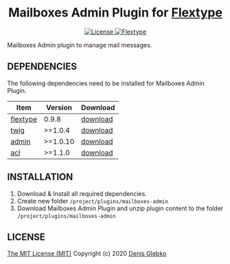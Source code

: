 <h1 align="center">Mailboxes Admin Plugin for <a href="https://flextype.org/">Flextype</a></h1>

<p align="center">
<a href="https://github.com/Saturnych/mailboxes-admin">
<img src="https://img.shields.io/badge/license-MIT-blue.svg?color=black" alt="License">
</a>
<a href="https://github.com/flextype/flextype">
<img src="https://img.shields.io/badge/Flextype-0.9.8-green.svg?color=black" alt="Flextype">
</a>
</p>

Mailboxes Admin plugin to manage mail messages.

## DEPENDENCIES

The following dependencies need to be installed for Mailboxes Admin Plugin.

| Item | Version | Download |
|---|---|---|
| [flextype](https://github.com/flextype/flextype) | 0.9.8 | [download](https://github.com/flextype/flextype/releases) |
| [twig](https://github.com/flextype-plugins/twig) | >=1.0.4 | [download](https://github.com/flextype-plugins/twig/releases) |
| [admin](https://github.com/flextype-plugins/admin) | >=1.0.10 | [download](https://github.com/flextype-plugins/admin/releases) |
| [acl](https://github.com/flextype-plugins/acl) | >=1.1.0 | [download](https://github.com/flextype-plugins/acl/releases) |

## INSTALLATION

1. Download & Install all required dependencies.
2. Create new folder `/project/plugins/mailboxes-admin`
3. Download Mailboxes Admin Plugin and unzip plugin content to the folder `/project/plugins/mailboxes-admin`

## LICENSE
[The MIT License (MIT)](https://github.com/Saturnych/mailboxes-admin/blob/master/LICENSE.txt)
Copyright (c) 2020 [Denis Glebko](https://github.com/Saturnych)
